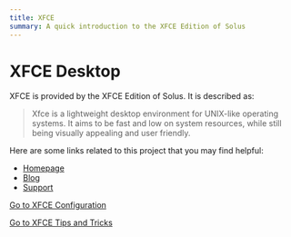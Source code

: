 ```yaml
---
title: XFCE
summary: A quick introduction to the XFCE Edition of Solus
---
```


# XFCE Desktop

XFCE is provided by the XFCE Edition of Solus. It is described as:

> Xfce is a lightweight desktop environment for UNIX-like operating systems. It aims to be fast and low on system resources, while still being visually appealing and user friendly.

Here are some links related to this project that you may find helpful:

- [Homepage](https://xfce.org)
- [Blog](https://blog.xfce.org)
- [Support](https://gitlab.xfce.org)

[Go to XFCE Configuration](configuration)

[Go to XFCE Tips and Tricks](tips-and-tricks)
